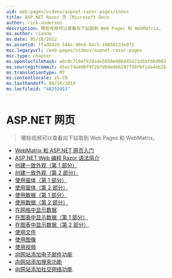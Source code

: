 ```yaml
---
uid: web-pages/videos/aspnet-razor-pages/index
title: ASP.NET Razor 页 |Microsoft Docs
author: rick-anderson
description: 哪些视频可以查看向下钻取到 Web Pages 和 WebMatrix。
ms.author: riande
ms.date: 05/18/2012
ms.assetid: ffad842d-548c-40c6-84c5-10858133e972
msc.legacyurl: /web-pages/videos/aspnet-razor-pages
msc.type: chapter
ms.openlocfilehash: e0c0c719ef628a4e5050e908d45421d5bfd6d983
ms.sourcegitcommit: 45ac74e400f9f2b7dbded66297730f6f14a4eb25
ms.translationtype: MT
ms.contentlocale: zh-CN
ms.lasthandoff: 08/16/2018
ms.locfileid: "48252953"
---
```

<a name="aspnet-web-pages"></a>ASP.NET 网页
=================
> 哪些视频可以查看向下钻取到 Web Pages 和 WebMatrix。


- [WebMatrix 和 ASP.NET 网页入门](getting-started-with-webmatrix-and-aspnet-web-pages.md)
- [ASP.NET Web 编程 Razor 语法简介](introduction-to-aspnet-web-programming-using-the-razor-syntax.md)
- [创建一致外观（第 1 部分）](creating-a-consistent-look-part-1.md)
- [创建一致外观（第 2 部分）](creating-a-consistent-look-part-2.md)
- [使用窗体（第 1 部分）](working-with-forms-part-1.md)
- [使用窗体（第 2 部分）](working-with-forms-part-2.md)
- [使用数据（第 1 部分）](working-with-data-part-1.md)
- [使用数据（第 2 部分）](working-with-data-part-2.md)
- [在网格中显示数据](displaying-data-in-a-grid.md)
- [在图表中显示数据（第 1 部分）](displaying-data-in-a-chart-part-1.md)
- [在图表中显示数据（第 2 部分）](displaying-data-in-a-chart-part-2.md)
- [使用文件](working-with-files.md)
- [使用图像](working-with-images.md)
- [使用视频](working-with-video.md)
- [向网站添加电子邮件功能](adding-email-to-your-web-site.md)
- [向网站添加搜索功能](adding-search-to-your-web-site.md)
- [向网站添加社交网络功能](adding-social-networking-to-your-website.md)
